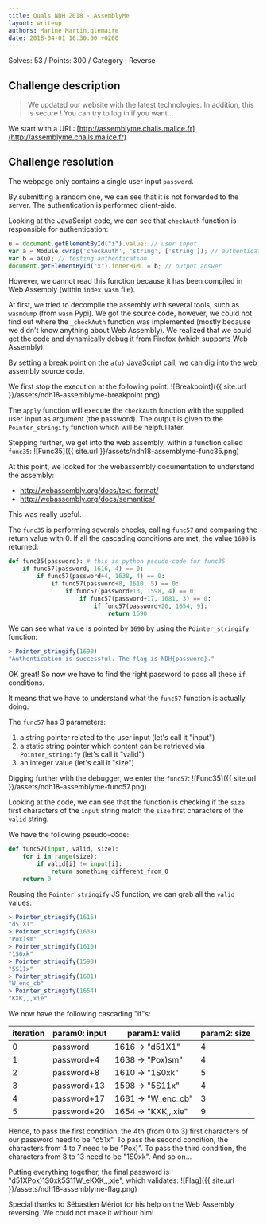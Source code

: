 ```yaml
---
title: Quals NDH 2018 - AssemblyMe
layout: writeup
authors: Marine Martin,qlemaire
date: 2018-04-01 16:30:00 +0200
---
```

Solves: 53 / Points: 300 / Category : Reverse

## Challenge description
> We updated our website with the latest technologies. In addition, this is secure ! You can try to log in if you want...

We start with a URL: [http://assemblyme.challs.malice.fr](http://assemblyme.challs.malice.fr)

## Challenge resolution
The webpage only contains a single user input `password`.

By submitting a random one, we can see that it is not forwarded to the server. The authentication is performed client-side.

Looking at the JavaScript code, we can see that `checkAuth` function is responsible for authentication:
```js
u = document.getElementById("i").value; // user input
var a = Module.cwrap('checkAuth', 'string', ['string']); // authentication function
var b = a(u); // testing authentication
document.getElementById("x").innerHTML = b; // output answer
```
However, we cannot read this function because it has been compiled in Web Assembly (within `index.wasm` file).

At first, we tried to decompile the assembly with several tools, such as `wasmdump` (from `wasm` Pypi). We got the source code, however, we could not find out where the `_checkAuth` function was implemented (mostly because we didn't know anything about Web Assembly). We realized that we could get the code and dynamically debug it from Firefox (which supports Web Assembly).

By setting a break point on the `a(u)` JavaScript call, we can dig into the web assembly source code.

We first stop the execution at the following point:
![Breakpoint]({{ site.url }}/assets/ndh18-assemblyme-breakpoint.png)

The `apply` function will execute the `checkAuth` function with the supplied user input as argument (the password). The output is given to the `Pointer_stringify` function which will be helpful later.

Stepping further, we get into the web assembly, within a function called `func35`:
![Func35]({{ site.url }}/assets/ndh18-assemblyme-func35.png)

At this point, we looked for the webassembly documentation to understand the assembly:
* http://webassembly.org/docs/text-format/
* http://webassembly.org/docs/semantics/

This was really useful.

The `func35` is performing severals checks, calling `func57` and comparing the return value with 0. If all the cascading conditions are met, the value `1690` is returned:
```python
def func35(password): # this is python pseudo-code for func35
    if func57(password, 1616, 4) == 0:
        if func57(password+4, 1638, 4) == 0:
            if func57(password+8, 1610, 5) == 0:
                if func57(password+13, 1598, 4) == 0:
                    if func57(password+17, 1681, 3) == 0:
                        if func57(password+20, 1654, 9):
                            return 1690
```

We can see what value is pointed by `1690` by using the `Pointer_stringify` function:
```js
> Pointer_stringify(1690)
"Authentication is successful. The flag is NDH{password}."
```

OK great! So now we have to find the right password to pass all these `if` conditions.

It means that we have to understand what the `func57` function is actually doing.

The `func57` has 3 parameters:
1. a string pointer related to the user input (let's call it "input")
2. a static string pointer which content can be retrieved via `Pointer_stringify` (let's call it "valid")
3. an integer value (let's call it "size")

Digging further with the debugger, we enter the `func57`:
![Func35]({{ site.url }}/assets/ndh18-assemblyme-func57.png)

Looking at the code, we can see that the function is checking if the `size` first characters of the `input` string match the `size` first characters of the `valid` string.

We have the following pseudo-code:
```python
def func57(input, valid, size):
    for i in range(size):
        if valid[i] != input[i]:
            return something_different_from_0
    return 0
```

Reusing the `Pointer_stringify` JS function, we can grab all the `valid` values:
```js
> Pointer_stringify(1616) 
"d51X1"
> Pointer_stringify(1638)
"Pox)sm"
> Pointer_stringify(1610)
"1S0xk"
> Pointer_stringify(1598)
"5S11x"
> Pointer_stringify(1681)
"W_enc_cb"
> Pointer_stringify(1654)
"KXK,,,xie"
```

We now have the following cascading "if"s:

| iteration | param0: input | param1: valid | param2: size |
| --- | --- | --- | --- |
| 0 | password | 1616 -> "d51X1" | 4 | 
| 1 | password+4 | 1638 -> "Pox)sm" | 4 | 
| 2 | password+8 | 1610 -> "1S0xk" | 5 |
| 3 | password+13 | 1598 -> "5S11x" | 4 |
| 4 | password+17 | 1681 -> "W_enc_cb" | 3 |
| 5 | password+20 | 1654 -> "KXK,,,xie" | 9 |

Hence, to pass the first condition, the 4th (from 0 to 3) first characters of our password need to be "d51x".
To pass the second condition, the characters from 4 to 7 need to be "Pox)".
To pass the third condition, the characters from 8 to 13 need to be "1S0xk".
And so on...

Putting everything together, the final password is "d51XPox)1S0xk5S11W_eKXK,,,xie", which validates:
![Flag]({{ site.url }}/assets/ndh18-assemblyme-flag.png)

Special thanks to Sébastien Mériot for his help on the Web Assembly reversing. We could not make it without him!
